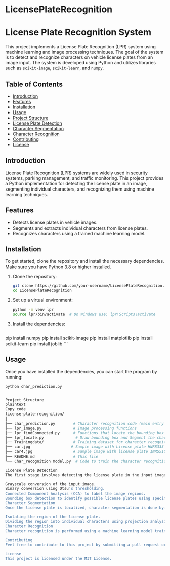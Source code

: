 # LicensePlateRecognition

# License Plate Recognition System

This project implements a License Plate Recognition (LPR) system using machine learning and image processing techniques. The goal of the system is to detect and recognize characters on vehicle license plates from an image input. The system is developed using Python and utilizes libraries such as `scikit-image`, `scikit-learn`, and `numpy`.

## Table of Contents
- [Introduction](#introduction)
- [Features](#features)
- [Installation](#installation)
- [Usage](#usage)
- [Project Structure](#project-structure)
- [License Plate Detection](#license-plate-detection)
- [Character Segmentation](#character-segmentation)
- [Character Recognition](#character-recognition)
- [Contributing](#contributing)
- [License](#license)

## Introduction

License Plate Recognition (LPR) systems are widely used in security systems, parking management, and traffic monitoring. This project provides a Python implementation for detecting the license plate in an image, segmenting individual characters, and recognizing them using machine learning techniques.

## Features

- Detects license plates in vehicle images.
- Segments and extracts individual characters from license plates.
- Recognizes characters using a trained machine learning model.

  
## Installation

To get started, clone the repository and install the necessary dependencies. Make sure you have Python 3.8 or higher installed.

1. Clone the repository:
    ```bash
    git clone https://github.com/your-username/LicensePlateRecognition.git
    cd LicensePlateRecognition
    ```

2. Set up a virtual environment:
    ```bash
    python -m venv lpr
    source lpr/bin/activate  # On Windows use: lpr\Scripts\activate
    ```

3. Install the dependencies:
    ```bash
  pip install numpy
  pip install scikit-image
  pip install matplotlib
  pip install scikit-learn
  pip install joblib
    ```

## Usage

Once you have installed the dependencies, you can start the program by running:

```bash
python char_prediction.py


Project Structure
plaintext
Copy code
license-plate-recognition/
│
├── char_prediction.py        # Character recognition code (main entry point)
├── lpr_image.py              # Image processing functions
├── lpr_findConnected.py      # Functions that locate the bounding box of the license plate
├── lpr_locate.py              # Draw bounding box and Segment the characthers on the Licenseplate
├── Trainingdata/             # Training dataset for character recognition
├── car.jpg                  # Sample image with License plate HNR8333
├── car4.jpg                  # Sample image with license plate INRS5103
├── README.md                 # This file
└── Char_recognition model.py  # Code to train the character recognition model

License Plate Detection
The first stage involves detecting the license plate in the input image. The steps include:

Grayscale conversion of the input image.
Binary conversion using Otsu's thresholding.
Connected Component Analysis (CCA) to label the image regions.
Bounding box detection to identify possible license plates using specific size and shape constraints.
Character Segmentation
Once the license plate is localized, character segmentation is done by:

Isolating the region of the license plate.
Dividing the region into individual characters using projection analysis and connected components.
Character Recognition
Character recognition is performed using a machine learning model trained on a labeled dataset of characters. The characters are resized to a uniform size (20x20 pixels) before feeding into a Support Vector Classifier (SVC) for classification.

Contributing
Feel free to contribute to this project by submitting a pull request or opening an issue. All contributions are welcome!

License
This project is licensed under the MIT License.

